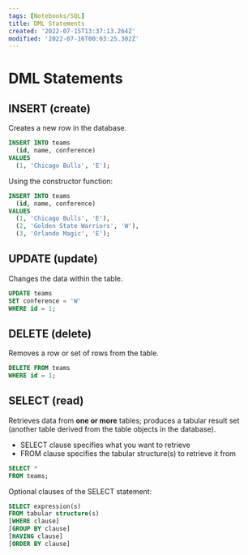 ```yaml
---
tags: [Notebooks/SQL]
title: DML Statements
created: '2022-07-15T13:37:13.264Z'
modified: '2022-07-16T00:03:25.302Z'
---
```


# DML Statements

## INSERT (create)
Creates a new row in the database.
```sql
INSERT INTO teams
  (id, name, conference)
VALUES
  (1, 'Chicago Bulls', 'E');
```

Using the constructor function:
```sql
INSERT INTO teams
  (id, name, conference)
VALUES 
  (1, 'Chicago Bulls', 'E'),
  (2, 'Golden State Warriors', 'W'),
  (3, 'Orlando Magic', 'E');
```

## UPDATE (update)
Changes the data within the table.
```sql
UPDATE teams
SET conference = 'W'
WHERE id = 1;
```

## DELETE (delete)
Removes a row or set of rows from the table.
```sql
DELETE FROM teams
WHERE id = 1;
```

## SELECT (read)
Retrieves data from __one or more__ tables; produces a tabular result set (another table derived from the table objects in the database).
- SELECT clause specifies what you want to retrieve
- FROM clause specifies the tabular structure(s) to retrieve it from 
```sql
SELECT *
FROM teams;
```

Optional clauses of the SELECT statement:
```sql
SELECT expression(s)
FROM tabular structure(s)
[WHERE clause]
[GROUP BY clause]
[HAVING clause]
[ORDER BY clause]
```
